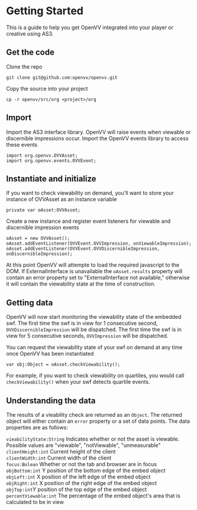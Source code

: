 Getting Started
===
This is a guide to help you get OpenVV integrated into your player or creative using AS3.

Get the code
---
Clone the repo

    git clone git@github.com:openvv/openvv.git

Copy the source into your project

    cp -r openvv/src/org <project>/org

Import
---
Import the AS3 interface library.  OpenVV will raise events when viewable or discernible impressions occur.  Import the OpenVV events library to access these events

    import org.openvv.OVVAsset;
    import org.openvv.events.OVVEvent;

Instantiate and initialize
---
If you want to check viewability on demand, you'll want to store your instance of OVVAsset as an instance variable

    private var oAsset:OVVAsset;

Create a new instance and register event listeners for viewable and discernible impression events

    oAsset = new OVVAsset();
    oAsset.addEventListener(OVVEvent.OVVImpression, onViewableImpression);
    oAsset.addEventListener(OVVEvent.OVVDiscernibleImpression, onDiscernibleImpression);

At this point OpenVV will attempte to load the required javascript to the DOM.  If ExternalInterface is unavailable the `oAsset.results` property will contain an error property set to "ExternalInterface not available," otherwise it will contain the viewability state at the time of construction.  

Getting data
-----
OpenVV will now start monitoring the viewability state of the embedded swf.  The first time the swf is in view for 1 consecutive second, `OVVDiscernibleImpression` will be dispatched.  The first time the swf is in view for 5 consecutive seconds, `OVVImpression` will be dispatched.

You can request the viewability state of your swf on demand at any time once OpenVV has been instantiated

    var obj:Object = oAsset.checkViewability();

For example, if you want to check viewability on quartiles, you would call `checkViewability()` when your swf detects quartile events.

Understanding the data
---
The results of a vieability check are returned as an `Object`.  The returned object will either contain an `error` property or a set of data points.  The data properties are as follows:

`vieabilityState:String` Indicates whether or not the asset is viewable.  Possible values are "viewable", "notViewable", "unmeasurable"  
`clientHeight:int` Current height of the client  
`clientWidth:int` Current width of the client  
`focus:Bolean` Whether or not the tab and browser are in focus  
`objBottom:int` Y position of the bottom edge of the embed object  
`objLeft:int` X position of the left edge of the embed object  
`objRight:int` X position of the right edge of the embed object  
`objTop:int`Y position of the top edge of the embed object  
`percentViewable:int` The percentage of the embed object's area that is calculated to be in view  
